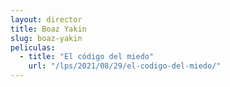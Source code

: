 ```yaml
---
layout: director
title: Boaz Yakin
slug: boaz-yakin
peliculas:
  - title: "El código del miedo"
    url: "/lps/2021/08/29/el-codigo-del-miedo/"
---
```

